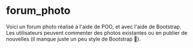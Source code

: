 # forum_photo
Voici un forum photo réalisé à l'aide de POO, et avec l'aide de Bootstrap. Les utilisateurs peuvent commenter des photos existantes ou en publier de nouvelles (il manque juste un peu style de Bootstrap 🙂).
